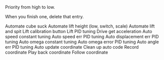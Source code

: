 Priority from high to low.

When you finish one, delete that entry.

Automate cube suck
Automate lift height (low, switch, scale)
Automate lift and spit
Lift calibration button
Lift PID tuning
Drive get acceleration
Auto speed constant tuning
Auto speed err PID tuning
Auto displacement err PID tuning
Auto omega constant tuning
Auto omega error PID tuning
Auto angle err PID tuning
Auto update coordinate
Clean up auto code
Record coordinate
Play back coordinate
Follow coordinate
